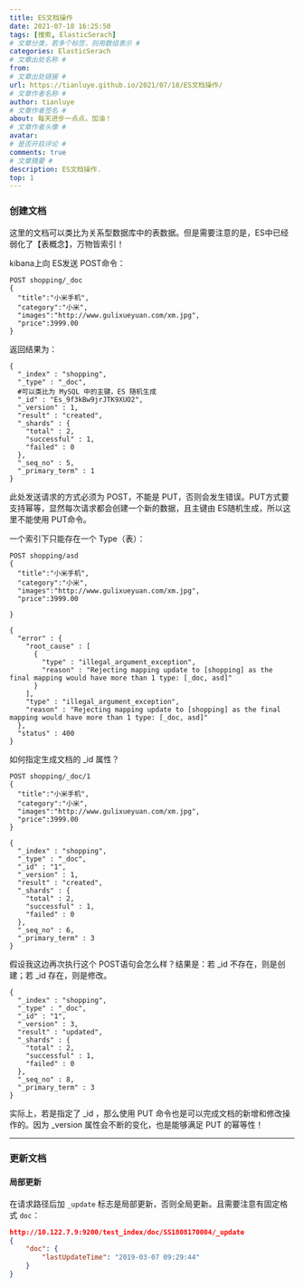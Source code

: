 ```yaml
---
title: ES文档操作
date: 2021-07-18 16:25:50
tags: [搜索, ElasticSerach]
# 文章分类，若多个标签，则用数组表示 #
categories: ElasticSerach
# 文章出处名称 #
from: 
# 文章出处链接 #
url: https://tianluye.github.io/2021/07/18/ES文档操作/
# 文章作者名称 #
author: tianluye
# 文章作者签名 #
about: 每天进步一点点，加油！
# 文章作者头像 #
avatar: 
# 是否开启评论 #
comments: true
# 文章摘要 #
description: ES文档操作.
top: 1
---
```


### 创建文档 

这里的文档可以类比为关系型数据库中的表数据。但是需要注意的是，ES中已经弱化了【表概念】，万物皆索引！

kibana上向 ES发送 POST命令：

```
POST shopping/_doc
{     
  "title":"小米手机",     
  "category":"小米",     
  "images":"http://www.gulixueyuan.com/xm.jpg", 
  "price":3999.00 
}
```

返回结果为：

```
{
  "_index" : "shopping",
  "_type" : "_doc",
  #可以类比为 MySQL 中的主键，ES 随机生成 
  "_id" : "Es_9f3kBw9jrJTK9XUO2",
  "_version" : 1,
  "result" : "created",
  "_shards" : {
    "total" : 2,
    "successful" : 1,
    "failed" : 0
  },
  "_seq_no" : 5,
  "_primary_term" : 1
}
```

此处发送请求的方式必须为 POST，不能是 PUT，否则会发生错误。PUT方式要支持幂等，显然每次请求都会创建一个新的数据，且主键由 ES随机生成，所以这里不能使用 PUT命令。

一个索引下只能存在一个 Type（表）：

```
POST shopping/asd
{     
  "title":"小米手机",     
  "category":"小米",     
  "images":"http://www.gulixueyuan.com/xm.jpg", 
  "price":3999.00 
  
} 

{
  "error" : {
    "root_cause" : [
      {
        "type" : "illegal_argument_exception",
        "reason" : "Rejecting mapping update to [shopping] as the final mapping would have more than 1 type: [_doc, asd]"
      }
    ],
    "type" : "illegal_argument_exception",
    "reason" : "Rejecting mapping update to [shopping] as the final mapping would have more than 1 type: [_doc, asd]"
  },
  "status" : 400
}
```

如何指定生成文档的 _id 属性？

```
POST shopping/_doc/1
{     
  "title":"小米手机",     
  "category":"小米",     
  "images":"http://www.gulixueyuan.com/xm.jpg", 
  "price":3999.00 
}

{
  "_index" : "shopping",
  "_type" : "_doc",
  "_id" : "1",
  "_version" : 1,
  "result" : "created",
  "_shards" : {
    "total" : 2,
    "successful" : 1,
    "failed" : 0
  },
  "_seq_no" : 6,
  "_primary_term" : 3
}
```

假设我这边再次执行这个 POST语句会怎么样？结果是：若 _id 不存在，则是创建；若 _id 存在，则是修改。

```
{
  "_index" : "shopping",
  "_type" : "_doc",
  "_id" : "1",
  "_version" : 3,
  "result" : "updated",
  "_shards" : {
    "total" : 2,
    "successful" : 1,
    "failed" : 0
  },
  "_seq_no" : 8,
  "_primary_term" : 3
}
```

实际上，若是指定了 _id ，那么使用 PUT 命令也是可以完成文档的新增和修改操作的。因为 _version 属性会不断的变化，也是能够满足 PUT 的幂等性！

---

### 更新文档


#### 局部更新

在请求路径后加 `_update` 标志是局部更新，否则全局更新。且需要注意有固定格式 `doc`：

```json
http://10.122.7.9:9200/test_index/doc/SS1808170004/_update
{
    "doc": {
        "lastUpdateTime": "2019-03-07 09:29:44"
    }  
}
```